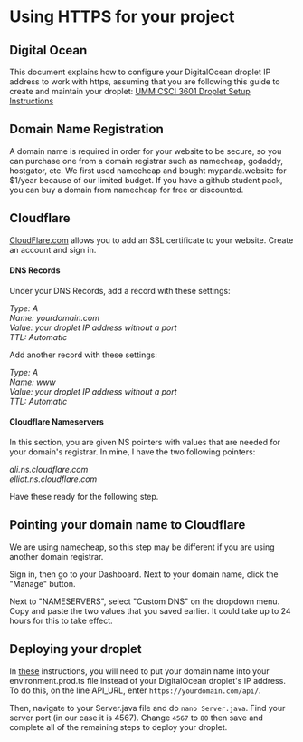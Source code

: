 # Using HTTPS for your project

## Digital Ocean
This document explains how to configure your DigitalOcean droplet
IP address to work with https, assuming that you are following this
guide to create and maintain your droplet: [UMM CSCI 3601 Droplet Setup Instructions](https://gist.github.com/pluck011/d968c2280cc9dc190a294eaf149b1c6e)

## Domain Name Registration
A domain name is required in order for your website to be secure,
so you can purchase one from a domain registrar such as namecheap,
godaddy, hostgator, etc. We first used namecheap and bought
mypanda.website for $1/year because of our limited budget. If you
have a github student pack, you can buy a domain from namecheap
for free or discounted.

## Cloudflare
[CloudFlare.com](https://www.cloudflare.com/) allows you to add an SSL certificate 
to your website. Create an account and sign in.

#### DNS Records
Under your DNS Records, add a record with these settings:

_Type: A <br>
Name: yourdomain.com <br>
Value: your droplet IP address without a port <br>
TTL: Automatic <br>_

Add another record with these settings:

_Type: A <br>
Name: www <br>
Value: your droplet IP address without a port <br>
TTL: Automatic <br>_

#### Cloudflare Nameservers
In this section, you are given NS pointers with values that are needed for your
domain's registrar. In mine, I have the two following pointers:

_ali.ns.cloudflare.com <br>
elliot.ns.cloudflare.com_

Have these ready for the following step.

## Pointing your domain name to Cloudflare
We are using namecheap, so this step may be different if you are using
another domain registrar.

Sign in, then go to your Dashboard. Next to your domain name, click the "Manage"
button.

Next to "NAMESERVERS", select "Custom DNS" on the dropdown menu. Copy and paste
the two values that you saved earlier. It could take up to 24 hours for this to take effect.

## Deploying your droplet
In [these](https://gist.github.com/pluck011/d968c2280cc9dc190a294eaf149b1c6e) instructions,
you will need to put your domain name into your environment.prod.ts file instead of your
DigitalOcean droplet's IP address. To do this, on the line API_URL, enter 
```https://yourdomain.com/api/```.

Then, navigate to your Server.java file and do ```nano Server.java```. Find your server port (in
our case it is 4567). Change ```4567``` to ```80``` then save and complete all of the
remaining steps to deploy your droplet.

